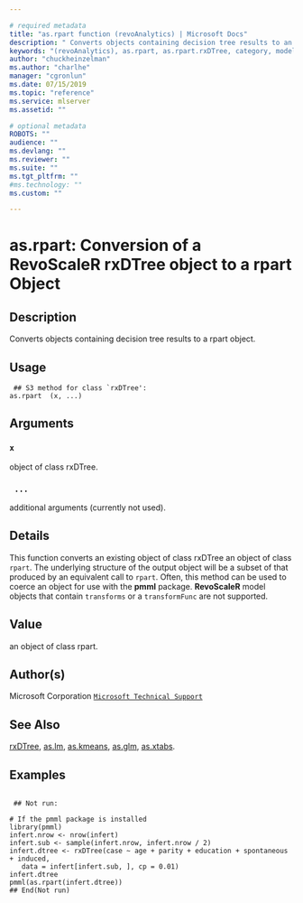 ```yaml
--- 

# required metadata 
title: "as.rpart function (revoAnalytics) | Microsoft Docs" 
description: " Converts objects containing decision tree results to an rpart object. " 
keywords: "(revoAnalytics), as.rpart, as.rpart.rxDTree, category, models" 
author: "chuckheinzelman"
ms.author: "charlhe" 
manager: "cgronlun" 
ms.date: 07/15/2019
ms.topic: "reference" 
ms.service: mlserver
ms.assetid: "" 

# optional metadata 
ROBOTS: "" 
audience: "" 
ms.devlang: "" 
ms.reviewer: "" 
ms.suite: "" 
ms.tgt_pltfrm: "" 
#ms.technology: "" 
ms.custom: "" 

--- 
```




 # as.rpart: Conversion of a RevoScaleR rxDTree object to a rpart Object 
 ## Description

Converts objects containing decision tree results to a rpart object.


 ## Usage

```   
 ## S3 method for class `rxDTree':
as.rpart  (x, ...)

```

 ## Arguments



 ### `x`
 object of class rxDTree. 


 ### ` ...`
 additional arguments (currently not used). 




 ## Details

This function converts an existing object of class rxDTree an object of
class `rpart`.
The underlying structure of the output object will be a subset of that produced by an equivalent call to
`rpart`. Often, this method can be used to coerce an object
for use with the **pmml** package.  **RevoScaleR** model objects that contain
`transforms` or a `transformFunc` are not supported.



 ## Value

an object of class rpart.


 ## Author(s)
 Microsoft Corporation [`Microsoft Technical Support`](https://go.microsoft.com/fwlink/?LinkID=698556&clcid=0x409)


 ## See Also

[rxDTree](rxDTree.md),
[as.lm](as.lm.md),
[as.kmeans](as.kmeans.md),
[as.glm](as.glm.md),
[as.xtabs](as.xtabs.md).


 ## Examples

 ```

  ## Not run:

# If the pmml package is installed 
library(pmml)
infert.nrow <- nrow(infert)
infert.sub <- sample(infert.nrow, infert.nrow / 2)
infert.dtree <- rxDTree(case ~ age + parity + education + spontaneous + induced, 
    data = infert[infert.sub, ], cp = 0.01)
infert.dtree
pmml(as.rpart(infert.dtree))
 ## End(Not run) 
```




